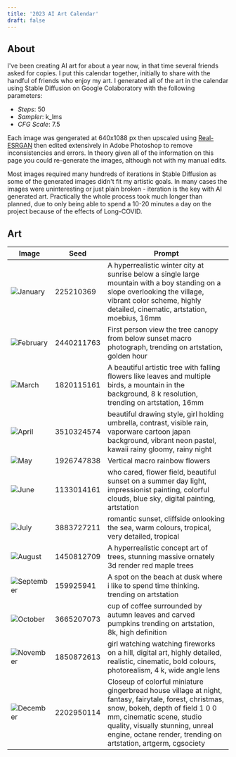 ```yaml
---
title: '2023 AI Art Calendar'
draft: false
---
```


## About

I've been creating AI art for about a year now, in that time several friends asked for copies. I put this calendar together, initially to share with the handful of friends who enjoy my art. I generated all of the art in the calendar using Stable Diffusion on Google Colaboratory with the following parameters:

 - *Steps*: 50
 - *Sampler*: k_lms
 - *CFG Scale*: 7.5

Each image was gengerated at 640x1088 px then upscaled using [Real-ESRGAN](https://github.com/xinntao/Real-ESRGAN) then edited extensively in Adobe Photoshop to remove inconsistencies and errors. In theory given all of the information on this page you could re-generate the images, although not with my manual edits.

Most images required many hundreds of iterations in Stable Diffusion as some of the generated images didn't fit my artistic goals. In many cases the images were uninteresting or just plain broken - iteration is the key with AI generated art. Practically the whole process took much longer than planned, due to only being able to spend a 10-20 minutes a day on the project because of the effects of Long-COVID.

## Art

| Image | Seed | Prompt |
| ----- | ---------- | ---------- |
| ![January](/img/calendar/2023/01_january_350_350.jpg) | 225210369 | A hyperrealistic winter city at sunrise below a single large mountain with a boy standing on a slope overlooking the village, vibrant color scheme, highly detailed, cinematic, artstation, moebius, 16mm |
| ![February](/img/calendar/2023/02_february_350_350.jpg) | 2440211763 | First person view the tree canopy from below sunset macro photograph, trending on artstation, golden hour |
| ![March](/img/calendar/2023/03_march_350_350.jpg) | 1820115161 | A beautiful artistic tree with falling flowers like leaves and multiple birds, a mountain in the background, 8 k resolution, trending on artstation, 16mm |
| ![April](/img/calendar/2023/04_april_350_350.jpg) | 3510324574 | beautiful drawing style, girl holding umbrella, contrast, visible rain, vaporware cartoon japan background, vibrant neon pastel, kawaii rainy gloomy, rainy night  |
| ![May](/img/calendar/2023/05_may_350_350.jpg) | 1926747838 | Vertical macro rainbow flowers |
| ![June](/img/calendar/2023/06_june_350_350.jpg) | 1133014161 | who cared, flower field, beautiful sunset on a summer day light, impressionist painting, colorful clouds, blue sky, digital painting, artstation |
| ![July](/img/calendar/2023/07_july_350_350.jpg) | 3883727211 | romantic sunset, cliffside onlooking the sea, warm colours, tropical, very detailed, tropical |
| ![August](/img/calendar/2023/08_august_350_350.jpg) | 1450812709 | A hyperrealistic concept art of trees, stunning massive ornately 3d render red maple trees  |
| ![September](/img/calendar/2023/09_september_350_350.jpg) | 159925941 | A spot on the beach at dusk where i like to spend time thinking. trending on artstation |
| ![October](/img/calendar/2023/10_october_350_350.jpg) | 3665207073 | cup of coffee surrounded by autumn leaves and carved pumpkins trending on artstation, 8k, high definition |
| ![November](/img/calendar/2023/11_november_350_350.jpg) | 1850872613 | girl watching watching fireworks on a hill, digital art, highly detailed, realistic, cinematic, bold colours, photorealism, 4 k, wide angle lens  |
| ![December](/img/calendar/2023/12_december_350_350.jpg) | 2202950114 | Closeup of colorful miniature gingerbread house village at night, fantasy, fairytale, forest, christmas, snow, bokeh, depth of field 1 0 0 mm, cinematic scene, studio quality, visually stunning, unreal engine, octane render, trending on artstation, artgerm, cgsociety |